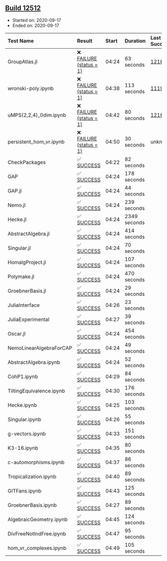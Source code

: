 ## [Build 12512](https://oscarci.mathematik.uni-kl.de/job/oscar/12512/)

* Started on: 2020-09-17
* Ended on: 2020-09-17

| Test Name    | Result | Start | Duration | Last Success | First Failure |
|:-------------|:-------|:------|:---------|:-------------|:--------------|
| GroupAtlas.jl | ❌ [FAILURE (status = 1)](https://oscarci.mathematik.uni-kl.de/job/oscar/12512/artifact/logs/build-12512/GroupAtlas.jl.log) | 04:24 | 63 seconds | [12167](https://oscarci.mathematik.uni-kl.de/job/oscar/12167/) | [12168](https://oscarci.mathematik.uni-kl.de/job/oscar/12168/) |
| wronski-poly.ipynb | ❌ [FAILURE (status = 1)](https://oscarci.mathematik.uni-kl.de/job/oscar/12512/artifact/logs/build-12512/wronski-poly.ipynb.log) | 04:38 | 113 seconds | [11192](https://oscarci.mathematik.uni-kl.de/job/oscar/11192/) | [11193](https://oscarci.mathematik.uni-kl.de/job/oscar/11193/) |
| uMPS(2,2,4)_0dim.ipynb | ❌ [FAILURE (status = 1)](https://oscarci.mathematik.uni-kl.de/job/oscar/12512/artifact/logs/build-12512/uMPS-2-2-4-_0dim.ipynb.log) | 04:42 | 80 seconds | [12167](https://oscarci.mathematik.uni-kl.de/job/oscar/12167/) | [12168](https://oscarci.mathematik.uni-kl.de/job/oscar/12168/) |
| persistent_hom_vr.ipynb | ❌ [FAILURE (status = 1)](https://oscarci.mathematik.uni-kl.de/job/oscar/12512/artifact/logs/build-12512/persistent_hom_vr.ipynb.log) | 04:50 | 30 seconds | unknown | unknown |
| CheckPackages | ✅ [SUCCESS](https://oscarci.mathematik.uni-kl.de/job/oscar/12512/artifact/logs/build-12512/CheckPackages.log) | 04:22 | 82 seconds |  |  |
| GAP | ✅ [SUCCESS](https://oscarci.mathematik.uni-kl.de/job/oscar/12512/artifact/logs/build-12512/GAP.log) | 04:24 | 178 seconds |  |  |
| GAP.jl | ✅ [SUCCESS](https://oscarci.mathematik.uni-kl.de/job/oscar/12512/artifact/logs/build-12512/GAP.jl.log) | 04:24 | 44 seconds |  |  |
| Nemo.jl | ✅ [SUCCESS](https://oscarci.mathematik.uni-kl.de/job/oscar/12512/artifact/logs/build-12512/Nemo.jl.log) | 04:24 | 239 seconds |  |  |
| Hecke.jl | ✅ [SUCCESS](https://oscarci.mathematik.uni-kl.de/job/oscar/12512/artifact/logs/build-12512/Hecke.jl.log) | 04:24 | 2349 seconds |  |  |
| AbstractAlgebra.jl | ✅ [SUCCESS](https://oscarci.mathematik.uni-kl.de/job/oscar/12512/artifact/logs/build-12512/AbstractAlgebra.jl.log) | 04:24 | 414 seconds |  |  |
| Singular.jl | ✅ [SUCCESS](https://oscarci.mathematik.uni-kl.de/job/oscar/12512/artifact/logs/build-12512/Singular.jl.log) | 04:24 | 70 seconds |  |  |
| HomalgProject.jl | ✅ [SUCCESS](https://oscarci.mathematik.uni-kl.de/job/oscar/12512/artifact/logs/build-12512/HomalgProject.jl.log) | 04:24 | 107 seconds |  |  |
| Polymake.jl | ✅ [SUCCESS](https://oscarci.mathematik.uni-kl.de/job/oscar/12512/artifact/logs/build-12512/Polymake.jl.log) | 04:24 | 470 seconds |  |  |
| GroebnerBasis.jl | ✅ [SUCCESS](https://oscarci.mathematik.uni-kl.de/job/oscar/12512/artifact/logs/build-12512/GroebnerBasis.jl.log) | 04:24 | 29 seconds |  |  |
| JuliaInterface | ✅ [SUCCESS](https://oscarci.mathematik.uni-kl.de/job/oscar/12512/artifact/logs/build-12512/JuliaInterface.log) | 04:26 | 23 seconds |  |  |
| JuliaExperimental | ✅ [SUCCESS](https://oscarci.mathematik.uni-kl.de/job/oscar/12512/artifact/logs/build-12512/JuliaExperimental.log) | 04:27 | 39 seconds |  |  |
| Oscar.jl | ✅ [SUCCESS](https://oscarci.mathematik.uni-kl.de/job/oscar/12512/artifact/logs/build-12512/Oscar.jl.log) | 04:24 | 454 seconds |  |  |
| NemoLinearAlgebraForCAP | ✅ [SUCCESS](https://oscarci.mathematik.uni-kl.de/job/oscar/12512/artifact/logs/build-12512/NemoLinearAlgebraForCAP.log) | 04:24 | 49 seconds |  |  |
| AbstractAlgebra.ipynb | ✅ [SUCCESS](https://oscarci.mathematik.uni-kl.de/job/oscar/12512/artifact/logs/build-12512/AbstractAlgebra.ipynb.log) | 04:24 | 52 seconds |  |  |
| CohP1.ipynb | ✅ [SUCCESS](https://oscarci.mathematik.uni-kl.de/job/oscar/12512/artifact/logs/build-12512/CohP1.ipynb.log) | 04:29 | 84 seconds |  |  |
| TiltingEquivalence.ipynb | ✅ [SUCCESS](https://oscarci.mathematik.uni-kl.de/job/oscar/12512/artifact/logs/build-12512/TiltingEquivalence.ipynb.log) | 04:30 | 176 seconds |  |  |
| Hecke.ipynb | ✅ [SUCCESS](https://oscarci.mathematik.uni-kl.de/job/oscar/12512/artifact/logs/build-12512/Hecke.ipynb.log) | 04:25 | 103 seconds |  |  |
| Singular.ipynb | ✅ [SUCCESS](https://oscarci.mathematik.uni-kl.de/job/oscar/12512/artifact/logs/build-12512/Singular.ipynb.log) | 04:26 | 55 seconds |  |  |
| g-vectors.ipynb | ✅ [SUCCESS](https://oscarci.mathematik.uni-kl.de/job/oscar/12512/artifact/logs/build-12512/g-vectors.ipynb.log) | 04:33 | 151 seconds |  |  |
| K3-16.ipynb | ✅ [SUCCESS](https://oscarci.mathematik.uni-kl.de/job/oscar/12512/artifact/logs/build-12512/K3-16.ipynb.log) | 04:35 | 80 seconds |  |  |
| c-automorphisms.ipynb | ✅ [SUCCESS](https://oscarci.mathematik.uni-kl.de/job/oscar/12512/artifact/logs/build-12512/c-automorphisms.ipynb.log) | 04:37 | 86 seconds |  |  |
| Tropicalization.ipynb | ✅ [SUCCESS](https://oscarci.mathematik.uni-kl.de/job/oscar/12512/artifact/logs/build-12512/Tropicalization.ipynb.log) | 04:40 | 89 seconds |  |  |
| GITFans.ipynb | ✅ [SUCCESS](https://oscarci.mathematik.uni-kl.de/job/oscar/12512/artifact/logs/build-12512/GITFans.ipynb.log) | 04:43 | 125 seconds |  |  |
| GroebnerBasis.ipynb | ✅ [SUCCESS](https://oscarci.mathematik.uni-kl.de/job/oscar/12512/artifact/logs/build-12512/GroebnerBasis.ipynb.log) | 04:27 | 89 seconds |  |  |
| AlgebraicGeometry.ipynb | ✅ [SUCCESS](https://oscarci.mathematik.uni-kl.de/job/oscar/12512/artifact/logs/build-12512/AlgebraicGeometry.ipynb.log) | 04:45 | 124 seconds |  |  |
| DivFreeNotIndFree.ipynb | ✅ [SUCCESS](https://oscarci.mathematik.uni-kl.de/job/oscar/12512/artifact/logs/build-12512/DivFreeNotIndFree.ipynb.log) | 04:47 | 95 seconds |  |  |
| hom_vr_complexes.ipynb | ✅ [SUCCESS](https://oscarci.mathematik.uni-kl.de/job/oscar/12512/artifact/logs/build-12512/hom_vr_complexes.ipynb.log) | 04:49 | 105 seconds |  |  |
